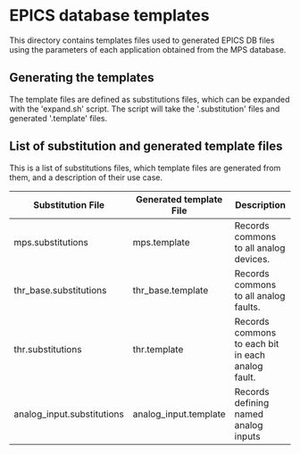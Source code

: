 # EPICS database templates

This directory contains templates files used to generated EPICS DB files using the parameters of each application obtained from the MPS database.

## Generating the templates

The template files are defined as substitutions files, which can be expanded with the 'expand.sh' script. The script will take the '.substitution' files and generated '.template' files.

## List of substitution and generated template files

This is a list of substitutions files, which template files are generated from them, and a description of their use case.

Substitution File          | Generated template File  | Description
---------------------------|--------------------------|------------------------------------
mps.substitutions          | mps.template             | Records commons to all analog devices.
thr_base.substitutions     | thr_base.template        | Records commons to all analog faults.
thr.substitutions          | thr.template             | Records commons to each bit in each analog fault.
analog_input.substitutions | analog_input.template    | Records defining named analog inputs
